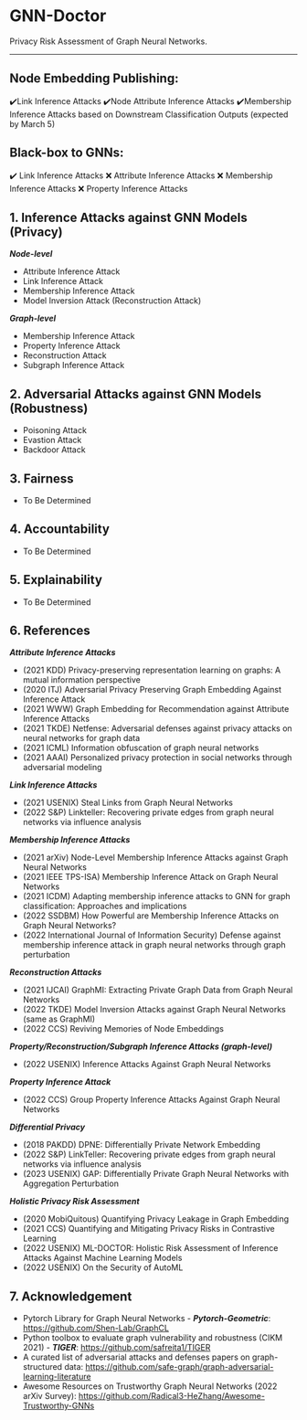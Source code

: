 # GNN-Doctor
Privacy Risk Assessment of Graph Neural Networks.
<hr>

## Node Embedding Publishing:

:heavy_check_mark:Link Inference Attacks
:heavy_check_mark:Node Attribute Inference Attacks
:heavy_check_mark:Membership Inference Attacks based on Downstream Classification Outputs (expected by March 5)

## Black-box to GNNs:
:heavy_check_mark: Link Inference Attacks
:x: Attribute Inference Attacks
:x: Membership Inference Attacks
:x: Property Inference Attacks

## **1. Inference Attacks against GNN Models (Privacy)**

***Node-level***
* Attribute Inference Attack
* Link Inference Attack
* Membership Inference Attack
* Model Inversion Attack (Reconstruction Attack)

***Graph-level***
* Membership Inference Attack
* Property Inference Attack
* Reconstruction Attack
* Subgraph Inference Attack

## **2. Adversarial Attacks against GNN Models (Robustness)**
* Poisoning Attack
* Evastion Attack
* Backdoor Attack

## **3. Fairness**
* To Be Determined
## **4. Accountability**
* To Be Determined

## **5. Explainability**
* To Be Determined

## **6. References**
***Attribute Inference Attacks***
* (2021 KDD) Privacy-preserving representation learning on graphs: A mutual information perspective
* (2020 ITJ) Adversarial Privacy Preserving Graph Embedding Against Inference Attack
* (2021 WWW) Graph Embedding for Recommendation against Attribute Inference Attacks
* (2021 TKDE) Netfense: Adversarial defenses against privacy attacks on neural networks for graph data
* (2021 ICML) Information obfuscation of graph neural networks
* (2021 AAAI) Personalized privacy protection in social networks through adversarial modeling

***Link Inference Attacks***
* (2021 USENIX) Steal Links from Graph Neural Networks
* (2022 S&P) Linkteller: Recovering private edges from graph neural networks via influence analysis

***Membership Inference Attacks***
* (2021 arXiv) Node-Level Membership Inference Attacks against Graph Neural Networks
* (2021 IEEE TPS-ISA) Membership Inference Attack on Graph Neural Networks
* (2021 ICDM) Adapting membership inference attacks to GNN for graph classification: Approaches and implications
* (2022 SSDBM) How Powerful are Membership Inference Attacks on Graph Neural Networks?
* (2022 International Journal of Information Security) Defense against membership inference attack in graph neural networks through graph perturbation

***Reconstruction Attacks***
* (2021 IJCAI) GraphMI: Extracting Private Graph Data from Graph Neural Networks
* (2022 TKDE) Model Inversion Attacks against Graph Neural Networks (same as GraphMI)
* (2022 CCS) Reviving Memories of Node Embeddings

***Property/Reconstruction/Subgraph Inference Attacks (graph-level)***

* (2022 USENIX) Inference Attacks Against Graph Neural Networks

***Property Inference Attack***

- (2022 CCS) Group Property Inference Attacks Against Graph Neural Networks

***Differential Privacy***

- (2018 PAKDD) DPNE: Differentially Private Network Embedding
- (2022 S&P) LinkTeller: Recovering private edges from graph neural networks via influence analysis
- (2023 USENIX) GAP: Differentially Private Graph Neural Networks with Aggregation Perturbation

***Holistic Privacy Risk Assessment***

* (2020 MobiQuitous) Quantifying Privacy Leakage in Graph Embedding
* (2021 CCS) Quantifying and Mitigating Privacy Risks in Contrastive Learning
* (2022 USENIX) ML-DOCTOR: Holistic Risk Assessment of Inference Attacks Against Machine Learning Models
* (2022 USENIX) On the Security of AutoML

## **7. Acknowledgement**
* Pytorch Library for Graph Neural Networks - ***Pytorch-Geometric***: https://github.com/Shen-Lab/GraphCL
* Python toolbox to evaluate graph vulnerability and robustness (CIKM 2021) - ***TIGER***: https://github.com/safreita1/TIGER
* A curated list of adversarial attacks and defenses papers on graph-structured data: https://github.com/safe-graph/graph-adversarial-learning-literature
* Awesome Resources on Trustworthy Graph Neural Networks (2022 arXiv Survey): https://github.com/Radical3-HeZhang/Awesome-Trustworthy-GNNs
